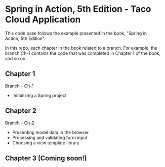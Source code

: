 
# Spring in Action, 5th Edition - Taco Cloud Application

This code base follows the example presented in the book, "Spring in Action, 5th Edition".

In this repo, each chapter in the book related to a branch. For example, the branch Ch-1 contains the code that was completed in Chapter 1 of the book, and so on.

## Chapter 1

Branch -  [Ch-1](https://github.com/Clancinio/taco-cloud/tree/Ch-1)

- Initializing a Spring project

## Chapter 2

Branch -  [Ch-2](https://github.com/Clancinio/taco-cloud/tree/Ch-1https://github.com/Clancinio/taco-cloud/tree/Ch-2)

- Presenting model data in the browser
- Processing and validating form input
- Choosing a view template library

## Chapter 3 (Coming soon!)
